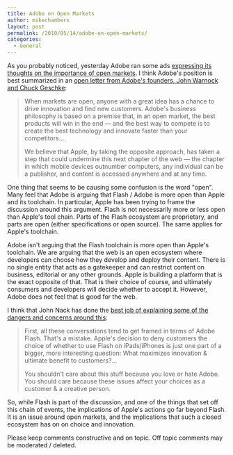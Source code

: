 ```yaml
---
title: Adobe on Open Markets
author: mikechambers
layout: post
permalink: /2010/05/14/adobe-on-open-markets/
categories:
  - General
---
```



As you probably noticed, yesterday Adobe ran some ads [expressing its thoughts on the importance of open markets][1]. I think Adobe's position is best summarized in an [open letter from Adobe's founders, John Warnock and Chuck Geschke][2]:  
<!--more-->

> When markets are open, anyone with a great idea has a chance to drive innovation and find new customers. Adobe's business philosophy is based on a premise that, in an open market, the best products will win in the end — and the best way to compete is to create the best technology and innovate faster than your competitors....
> 
> We believe that Apple, by taking the opposite approach, has taken a step that could undermine this next chapter of the web — the chapter in which mobile devices outnumber computers, any individual can be a publisher, and content is accessed anywhere and at any time.

One thing that seems to be causing some confusion is the word "open". Many feel that Adobe is arguing that Flash / Adobe is more open than Apple and its toolchain. In particular, Apple has been trying to frame the discussion around this argument. Flash is not necessarily more or less open than Apple's tool chain. Parts of the Flash ecosystem are proprietary, and parts are open (either specifications or open source). The same applies for Apple's toolchain.

Adobe isn't arguing that the Flash toolchain is more open than Apple's toolchain. We are arguing that the web is an open ecosystem where developers can choose how they develop and deploy their content. There is no single entity that acts as a gatekeeper and can restrict content on business, editorial or any other grounds. Apple is building a platform that is the exact opposite of that. That is their choice of course, and ultimately consumers and developers will decide whether to accept it. However, Adobe does not feel that is good for the web.

I think that John Nack has done the [best job of explaining some of the dangers and concerns around this][3]:

> First, all these conversations tend to get framed in terms of Adobe Flash. That's a mistake. Apple's decision to deny customers the choice of whether to use Flash on iPads/iPhones is just one part of a bigger, more interesting question: What maximizes innovation & ultimate benefit to customers?...
> 
> You shouldn't care about this stuff because you love or hate Adobe. You should care because these issues affect your choices as a customer & a creative person. 

So, while Flash is part of the discussion, and one of the things that set off this chain of events, the implications of Apple's actions go far beyond Flash. It is an issue around open markets, and the implications that such a closed ecosystem has on on choice and innovation.

Please keep comments constructive and on topic. Off topic comments may be moderated / deleted.

 [1]: http://www.adobe.com/choice/
 [2]: http://www.adobe.com/choice/openmarkets.html
 [3]: http://blogs.adobe.com/jnack/2010/05/absolute_power_vs_the_pirate_flag.html#comments